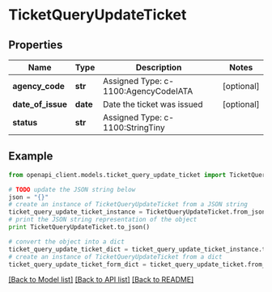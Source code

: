 # TicketQueryUpdateTicket


## Properties
Name | Type | Description | Notes
------------ | ------------- | ------------- | -------------
**agency_code** | **str** | Assigned Type: c-1100:AgencyCodeIATA | [optional] 
**date_of_issue** | **date** | Date the ticket was issued | [optional] 
**status** | **str** | Assigned Type: c-1100:StringTiny | 

## Example

```python
from openapi_client.models.ticket_query_update_ticket import TicketQueryUpdateTicket

# TODO update the JSON string below
json = "{}"
# create an instance of TicketQueryUpdateTicket from a JSON string
ticket_query_update_ticket_instance = TicketQueryUpdateTicket.from_json(json)
# print the JSON string representation of the object
print TicketQueryUpdateTicket.to_json()

# convert the object into a dict
ticket_query_update_ticket_dict = ticket_query_update_ticket_instance.to_dict()
# create an instance of TicketQueryUpdateTicket from a dict
ticket_query_update_ticket_form_dict = ticket_query_update_ticket.from_dict(ticket_query_update_ticket_dict)
```
[[Back to Model list]](../README.md#documentation-for-models) [[Back to API list]](../README.md#documentation-for-api-endpoints) [[Back to README]](../README.md)


